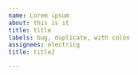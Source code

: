 ```yaml
---
name: Lorem ipsum
about: this is it
title: title
labels: bug, duplicate, with colon
assignees: electricg
title: title2

---
```

